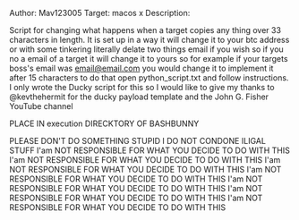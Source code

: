 Author: Mav123005
Target: macos x
Description:

Script for changing what happens when a target copies any thing over 33 characters in length. It is set up in a way it will change it to your btc address or with some tinkering literally delate two things email if you wish so if you no a email of a target it will change it to yours so for example if your targets boss's email was email@email.com you would change it to implement it after 15 characters to do that open python_script.txt and follow instructions. I only wrote the Ducky script for this so I would like to give my thanks to @kevthehermit for the ducky payload template and the John G. Fisher YouTube channel


PLACE IN execution DIRECKTORY OF BASHBUNNY


PLEASE DON'T DO SOMETHING STUPID I DO NOT CONDONE ILIGAL STUFF
I'am NOT RESPONSIBLE FOR WHAT YOU DECIDE TO DO WITH THIS
I'am NOT RESPONSIBLE FOR WHAT YOU DECIDE TO DO WITH THIS
I'am NOT RESPONSIBLE FOR WHAT YOU DECIDE TO DO WITH THIS
I'am NOT RESPONSIBLE FOR WHAT YOU DECIDE TO DO WITH THIS
I'am NOT RESPONSIBLE FOR WHAT YOU DECIDE TO DO WITH THIS
I'am NOT RESPONSIBLE FOR WHAT YOU DECIDE TO DO WITH THIS
I'am NOT RESPONSIBLE FOR WHAT YOU DECIDE TO DO WITH THIS
